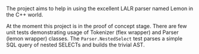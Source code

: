 The project aims to help in using the excellent LALR parser named Lemon in the C++ world.

At the moment this project is in the proof of concept stage. There are few unit tests demonstrating usage of Tokenizer (flex wrapper) and Parser (lemon wrapper) classes. The `Parser.NestedSelect` test parses a simple SQL query of nested SELECTs and builds the trivial AST.